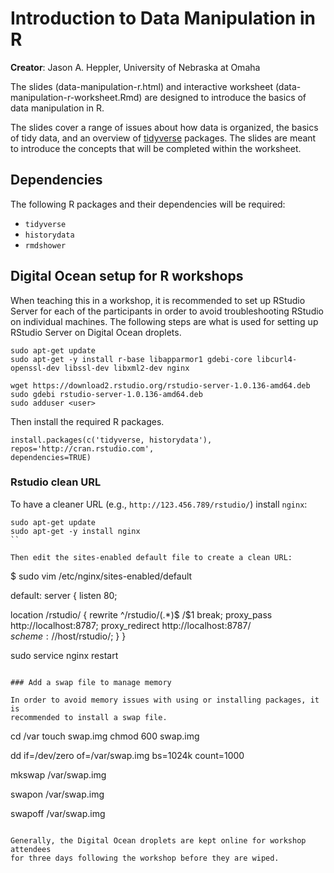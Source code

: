 # Introduction to Data Manipulation in R

**Creator**: Jason A. Heppler, University of Nebraska at Omaha

The slides (data-manipulation-r.html) and interactive worksheet
(data-manipulation-r-worksheet.Rmd) are designed to introduce the basics of
data manipulation in R. 

The slides cover a range of issues about how data is organized, the basics of
tidy data, and an overview of [tidyverse]() packages. The slides are meant to
introduce the concepts that will be completed within the worksheet.

## Dependencies

The following R packages and their dependencies will be required:

- `tidyverse`
- `historydata`
- `rmdshower`

## Digital Ocean setup for R workshops

When teaching this in a workshop, it is recommended to set up RStudio Server
for each of the participants in order to avoid troubleshooting RStudio on
individual machines. The following steps are what is used for setting up
RStudio Server on Digital Ocean droplets.

```
sudo apt-get update
sudo apt-get -y install r-base libapparmor1 gdebi-core libcurl4-openssl-dev libssl-dev libxml2-dev nginx

wget https://download2.rstudio.org/rstudio-server-1.0.136-amd64.deb
sudo gdebi rstudio-server-1.0.136-amd64.deb
sudo adduser <user>
```

Then install the required R packages.

```
install.packages(c('tidyverse, historydata'), repos='http://cran.rstudio.com',
dependencies=TRUE)
```

### Rstudio clean URL

To have a cleaner URL (e.g., `http://123.456.789/rstudio/`) install `nginx`:

```
sudo apt-get update
sudo apt-get -y install nginx
``

Then edit the sites-enabled default file to create a clean URL:

```
$ sudo vim /etc/nginx/sites-enabled/default

default:
server {
  listen 80; 

  location /rstudio/ {
    rewrite ^/rstudio/(.*)$ /$1 break;
    proxy_pass http://localhost:8787;
    proxy_redirect http://localhost:8787/ $scheme://$host/rstudio/;
  }
}

sudo service nginx restart
```

### Add a swap file to manage memory

In order to avoid memory issues with using or installing packages, it is
recommended to install a swap file.

```
cd /var
touch swap.img
chmod 600 swap.img

dd if=/dev/zero of=/var/swap.img bs=1024k count=1000

mkswap /var/swap.img

swapon /var/swap.img

swapoff /var/swap.img
```

Generally, the Digital Ocean droplets are kept online for workshop attendees
for three days following the workshop before they are wiped.
